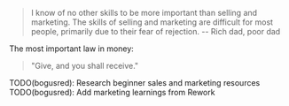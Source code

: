 > I know of no other skills to be more important than selling and marketing. The skills of selling and marketing are difficult for most people, primarily due to their fear of rejection.
-- Rich dad, poor dad


The most important law in money:
> "Give, and you shall receive."

TODO(bogusred): Research beginner sales and marketing resources
TODO(bogusred): Add marketing learnings from Rework